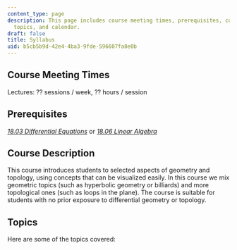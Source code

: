 ```yaml
---
content_type: page
description: This page includes course meeting times, prerequisites, course description,
  topics, and calendar.
draft: false
title: Syllabus
uid: b5cb5b9d-42e4-4ba3-9fde-596607fa8e0b
---
```

## Course Meeting Times

Lectures: ?? sessions / week, ?? hours / session

## Prerequisites

[*18.03 Differential Equations*](https://ocw.mit.edu/courses/18-03sc-differential-equations-fall-2011/) or [*18.06 Linear Algebra*](https://ocw.mit.edu/courses/18-06sc-linear-algebra-fall-2011/)

## Course Description

This course introduces students to selected aspects of geometry and topology, using concepts that can be visualized easily. In this course we mix geometric topics (such as hyperbolic geometry or billiards) and more topological ones (such as loops in the plane). The course is suitable for students with no prior exposure to differential geometry or topology.

## Topics

Here are some of the topics covered: